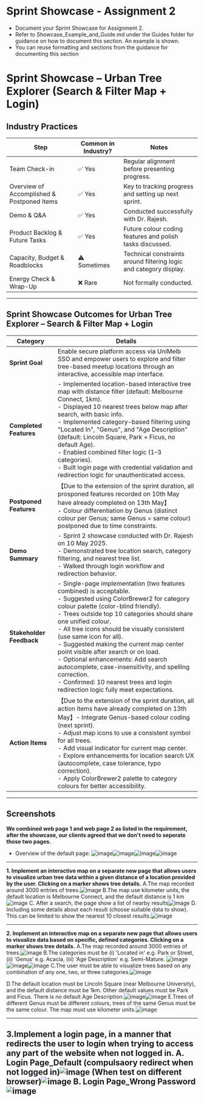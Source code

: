 # Sprint Showcase - Assignment 2

- Document your Sprint Showcase for Assignment 2.  
- Refer to Showcase_Example_and_Guide.md under the Guides folder for guidance on how to document this section. An example is shown.
- You can reuse formatting and sections from the guidance for documenting this section

# Sprint Showcase – Urban Tree Explorer (Search & Filter Map + Login)

## Industry Practices
| Step                            | Common in Industry? | Notes                                                                 |
|---------------------------------|---------------------|-----------------------------------------------------------------------|
| Team Check-in                   | ✅ Yes              | Regular alignment before presenting progress.                         |
| Overview of Accomplished & Postponed Items | ✅ Yes              | Key to tracking progress and setting up next sprint.                  |
| Demo & Q&A                      | ✅ Yes              | Conducted successfully with Dr. Rajesh.                              |
| Product Backlog & Future Tasks | ✅ Yes              | Future colour coding features and polish tasks discussed.             |
| Capacity, Budget & Roadblocks  | ⚠️ Sometimes        | Technical constraints around filtering logic and category display.     |
| Energy Check & Wrap-Up         | ❌ Rare             | Not formally conducted.                                               |

---

## Sprint Showcase Outcomes for Urban Tree Explorer – Search & Filter Map + Login

| **Category**           | **Details** |
|------------------------|-------------|
| **Sprint Goal**        | Enable secure platform access via UniMelb SSO and empower users to explore and filter tree-based meetup locations through an interactive, accessible map interface. |
| **Completed Features** | - Implemented location-based interactive tree map with distance filter (default: Melbourne Connect, 1km). <br> - Displayed 10 nearest trees below map after search, with basic info. <br> - Implemented category-based filtering using "Located In", "Genus", and "Age Description" (default: Lincoln Square, Park + Ficus, no default Age). <br> - Enabled combined filter logic (1–3 categories). <br> - Built login page with credential validation and redirection logic for unauthenticated access.  |
| **Postponed Features** |【Due to the extension of the sprint duration, all prosponed features recorded on 10th May have already completed on 13th May】<br> - Colour differentiation by Genus (distinct colour per Genus; same Genus = same colour) postponed due to time constraints. |
| **Demo Summary**       | - Sprint 2 showcase conducted with Dr. Rajesh on 10 May 2025. <br> - Demonstrated tree location search, category filtering, and nearest tree list. <br> - Walked through login workflow and redirection behavior. |
| **Stakeholder Feedback** | - Single-page implementation (two features combined) is acceptable. <br> - Suggested using ColorBrewer2 for category colour palette (color-blind friendly). <br> - Trees outside top 10 categories should share one unified colour. <br> - All tree icons should be visually consistent (use same icon for all). <br> - Suggested making the current map center point visible after search or on load. <br> - Optional enhancements: Add search autocomplete, case-insensitivity, and spelling correction. <br> - Confirmed: 10 nearest trees and login redirection logic fully meet expectations. |
| **Action Items**       | 【Due to the extension of the sprint duration, all action items have already completed on 13th May】- Integrate Genus-based colour coding (next sprint). <br> - Adjust map icons to use a consistent symbol for all trees. <br> - Add visual indicator for current map center. <br> - Explore enhancements for location search UX (autocomplete, case tolerance, typo correction). <br> - Apply ColorBrewer2 palette to category colours for better accessibility. |

---

## Screenshots 
**We combined web page 1 and web page 2 as listed in the requirement, after the showcase, our clients agreed that we don't need to seperate those two pages.**
- Overview of the default page: ![image](https://github.com/user-attachments/assets/f5e98e8c-a627-49f5-8185-38407aaec4de)![image](https://github.com/user-attachments/assets/4585f65e-6d38-44c0-9304-97ea151556d2)![image](https://github.com/user-attachments/assets/23ec1f1a-1306-4759-8102-3bbb101ec16a)![image](https://github.com/user-attachments/assets/da34106f-6b6a-4862-8e54-5780af2d1c75)
---
**1. Implement an interactive map on a separate new page that allows users to visualize urban tree data within a given distance of a location provided by the user. Clicking on a marker shows tree details.**
A.The map recorded around 3000 entries of trees.![image](https://github.com/user-attachments/assets/d2c8c6fb-ea33-4bbb-9e55-6071fe148780)
B.The map use kilometer units, the default location is Melbourne Connect, and the default distance is 1 km![image](https://github.com/user-attachments/assets/bed879a6-9daf-4a21-918a-00e58dc758fc)
C. After a search, the page show a list of nearby results![image](https://github.com/user-attachments/assets/76f94bbd-011b-49d9-8f20-f3b875e24e06)
D. Including some details about each result (choose suitable data to show). This can be limited to show the nearest 10 closest results.![image](https://github.com/user-attachments/assets/d1f86ccc-b5b1-4003-a63f-0aa02a43e644)

---
**2. Implement an interactive map on a separate new page that allows users to visualize data based on specific, defined categories. Clicking on a marker shows tree details.**
A.The map recorded around 3000 entries of trees.![image](https://github.com/user-attachments/assets/d2c8c6fb-ea33-4bbb-9e55-6071fe148780)
B.The categories must be (i) 'Located in' e.g. Park or Street, (ii) 'Genus' e.g. Acacia, (iii) 'Age Description' e.g. Semi-Mature. ![image](https://github.com/user-attachments/assets/3cf3096a-a4c2-4996-b985-bd8b4c91b9c0)![image](https://github.com/user-attachments/assets/964d9316-a3a1-4dd5-9fcd-62f0a63eff5d)![image](https://github.com/user-attachments/assets/26daadfd-8a21-47cf-9a74-f2781143fef1)
C.The user must be able to visualize trees based on any combination of any one, two, or three categories.![image](https://github.com/user-attachments/assets/d3c9c909-8b90-4eae-942f-7f9528a47b10)

D.The default location must be Lincoln Square (near Melbourne University), and the default distance must be 1km. Other default values must be Park and Ficus. There is no default Age Description.![image](https://github.com/user-attachments/assets/b6d806af-8df0-4903-8522-10360b2a4216)![image](https://github.com/user-attachments/assets/da198db6-45ce-435b-9267-bbd68079f444)
E.Trees of different Genus must be different colours, trees of the same Genus must be the same colour. The map must use kilometer units.![image](https://github.com/user-attachments/assets/be7bdc32-f945-422d-ab19-0893efd520fa)

---
**3.Implement a login page, in a manner that redirects the user to login when trying to access any part of the website when not logged in.**
A. Login Page_Default (compulsaory redirect when not logged in)![image](https://github.com/user-attachments/assets/24ca21ff-9bb2-4532-9de7-78b0d623d900)
(When test on different browser)![image](https://github.com/user-attachments/assets/906275ce-f3d7-4609-9f0b-e8a22f3fe410)
B. Login Page_Wrong Password![image](https://github.com/user-attachments/assets/242253cb-ca0b-4818-a3c7-ed864f4bada1)
---





